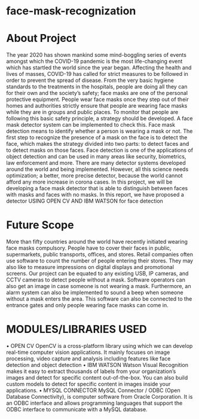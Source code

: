 # face-mask-recognization
# About Project 
The year 2020 has shown mankind some mind-boggling series of events
amongst which the COVID-19 pandemic is the most life-changing event
which has startled the world since the year began. Affecting the health
and lives of masses, COVID-19 has called for strict measures to be
followed in order to prevent the spread of disease. From the very basic
hygiene standards to the treatments in the hospitals, people are doing
all they can for their own and the society’s safety; face masks are one
of the personal protective equipment. People wear face masks once
they step out of their homes and authorities strictly ensure that people
are wearing face masks while they are in groups and public places.
To monitor that people are following this basic safety principle, a
strategy should be developed. A face mask detector system can be
implemented to check this. Face mask detection means to identify
whether a person is wearing a mask or not. The first step to recognize
the presence of a mask on the face is to detect the face, which makes
the strategy divided into two parts: to detect faces and to detect masks
on those faces. Face detection is one of the applications of object
detection and can be used in many areas like security, biometrics, law
enforcement and more. There are many detector systems developed
around the world and being implemented. However, all this science
needs optimization; a better, more precise detector, because the world
cannot afford any more increase in corona cases.
In this project, we will be developing a face mask detector that is able
to distinguish between faces with masks and faces with no masks. In
this report, we have proposed a detector USING OPEN CV AND IBM
WATSON for face detection 

# Future Scope
More than fifty countries around the world have recently initiated
wearing face masks compulsory. People have to cover their faces in
public, supermarkets, public transports, offices, and stores. Retail
companies often use software to count the number of people entering
their stores. They may also like to measure impressions on digital
displays and promotional screens. Our project can be equated to any
existing USB, IP cameras, and CCTV cameras to detect people without a
mask. Software operators can also get an image in case someone is not
wearing a mask. Furthermore, an alarm system can also be
implemented to sound a beep when someone without a mask enters
the area. This software can also be connected to the entrance gates
and only people wearing face masks can come in.

# MODULES/LIBRARIES USED
• OPEN CV
OpenCV is a cross-platform library using which we can develop
real-time computer vision applications. It mainly focuses on image
processing, video capture and analysis including features like face
detection and object detection
• IBM WATSON
Watson Visual Recognition makes it easy to extract thousands of
labels from your organization’s images and detect for specific
content out-of-the-box. You can also build custom models to
detect for specific content in images inside your applications.
• MYSQL CONNECTOR
MySQL Connector / ODBC (Open Database Connectivity), is
computer software from Oracle Corporation. It is an ODBC
interface and allows programming languages that support the
ODBC interface to communicate with a MySQL database.

